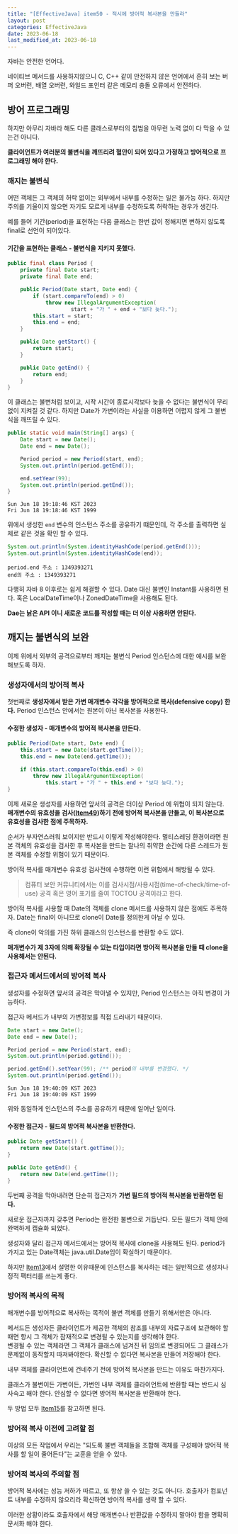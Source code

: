 ```yaml
---
title: "[EffectiveJava] item50 - 적시에 방어적 복사본을 만들라"
layout: post
categories: EffectiveJava
date: 2023-06-18
last_modified_at: 2023-06-18
---
```


자바는 안전한 언어다.

네이티브 메서드를 사용하지않으니 C, C++ 같이 안전하지 않은 언어에서 흔히 보는 버퍼 오버런, 배열 오버런, 와일드 포인터 같은 메모리 충돌 오류에서 안전하다.


## 방어 프로그래밍

하지만 아무리 자바라 해도 다른 클래스로부터의 침범을 아무런 노력 없이 다 막을 수 있는건 아니다.

**클라이언트가 여러분의 불변식을 깨뜨리려 혈안이 되어 있다고 가정하고 방어적으로 프로그래밍 해야 한다.**


### 깨지는 불변식

어떤 객체든 그 객체의 허락 없이는 외부에서 내부를 수정하는 일은 불가능 하다. 하지만 주의를 기울이지 않으면 자기도 모르게 내부를 수정하도록 허락하는 경우가 생긴다.

예를 들어 기간(period)을 표현하는 다음 클래스는 한번 값이 정해지면 변하지 않도록 final로 선언이 되어있다.

#### 기간을 표현하는 클래스 - 불변식을 지키지 못했다.

```java
public final class Period {
    private final Date start;
    private final Date end;

    public Period(Date start, Date end) {
        if (start.compareTo(end) > 0)
            throw new IllegalArgumentException(
                    start + "가 " + end + "보다 늦다.");
        this.start = start;
        this.end = end;
    }

    public Date getStart() {
        return start;
    }

    public Date getEnd() {
        return end;
    }
}
```

이 클래스는 불변처럼 보이고, 시작 시간이 종료시각보다 늦을 수 없다는 불변식이 무리 없이 지켜질 것 같다. 하지만 Date가 가변이라는 사실을 이용하면 어렵지 않게 그 불변식을 깨뜨릴 수 있다.

```java
public static void main(String[] args) {
    Date start = new Date();
    Date end = new Date();

    Period period = new Period(start, end);
    System.out.println(period.getEnd());

    end.setYear(99);
    System.out.println(period.getEnd());
}
```

```shell
Sun Jun 18 19:18:46 KST 2023
Fri Jun 18 19:18:46 KST 1999
```

위에서 생성한 `end` 변수의 인스턴스 주소를 공유하기 떄문인데, 각 주소를 출력하면 실제로 같은 것을 확인 할 수 있다.

```java
System.out.println(System.identityHashCode(period.getEnd()));
System.out.println(System.identityHashCode(end));
```

```shell
period.end 주소 : 1349393271
end의 주소 : 1349393271
```

다행히 자바 8 이후로는 쉽게 해결할 수 있다. Date 대신 불변인 Instant를 사용하면 된다. 혹은 LocalDateTime이나 ZonedDateTime을 사용해도 된다.

**Dae는 낡은 API 이니 새로운 코드를 작성할 때는 더 이상 사용하면 안된다.**


## 깨지는 불변식의 보완

이제 위에서 외부의 공격으로부터 깨지는 불변식 Period 인스턴스에 대한 예시를 보완해보도록 하자.


### 생성자에서의 방어적 복사

첫번째로 **생성자에서 받은 가변 매개변수 각각을 방어적으로 복사(defensive copy) 한다.** Period 인스턴스 안에서는 원본이 아닌 복사본을 사용한다.

#### 수정한 생성자 - 매개변수의 방어적 복사본을 만든다.

```java
public Period(Date start, Date end) {
    this.start = new Date(start.getTime());
    this.end = new Date(end.getTime());

    if (this.start.compareTo(this.end) > 0)
        throw new IllegalArgumentException(
            this.start + "가 " + this.end + "보다 늦다.");
}
```

이제 새로운 생성자를 사용하면 앞서의 공격은 더이상 Period 에 위협이 되지 않는다. **매개변수의 유효성을 검사([Item49](https://dh37789.github.io/effectivejava/item49/))하기 전에 방어적 복사본을 만들고, 이 복사본으로 유효성을 검사한 점에 주목하자.**

순서가 부자연스러워 보이지만 반드시 이렇게 작성해야한다. 멀티스레딩 환경이라면 원본 객체의 유효성을 검사한 후 복사본을 만드는 찰나의 취약한 순간에 다른 스레드가 원본 객체를 수정할 위험이 있기 때문이다.

방어적 복사를 매개변수 유효성 검사전에 수행하면 이런 위험에서 해방될 수 있다.

> 컴퓨터 보안 커뮤니티에서는 이를 검사시점/사용시점(time-of-check/time-of-use) 공격 혹은 영어 표기를 줄여 TOCTOU 공격이라고 한다.

방어적 복사를 사용할 때 Date의 객체를 clone 메서드를 사용하지 않은 점에도 주목하자. Date는 final이 아니므로 clone이 Date를 정의한게 아닐 수 있다.

즉 clone이 악의를 가진 하위 클래스의 인스턴스를 반환할 수도 있다.

**매개변수가 제 3자에 의해 확장될 수 있는 타입이라면 방어적 복사본을 만들 때 clone을 사용해서는 안된다.**


### 접근자 메서드에서의 방어적 복사

생성자를 수정하면 앞서의 공격은 막아낼 수 있지만, Period 인스턴스는 아직 변경이 가능하다.

접근자 메서드가 내부의 가변정보를 직접 드러내기 때문이다.

```java
Date start = new Date();
Date end = new Date();

Period period = new Period(start, end);
System.out.println(period.getEnd());

period.getEnd().setYear(99); /** period의 내부를 변경했다. */
System.out.println(period.getEnd());
```

```shell
Sun Jun 18 19:40:09 KST 2023
Fri Jun 18 19:40:09 KST 1999
```

위와 동일하게 인스턴스의 주소를 공유하기 때문에 일어난 일이다.

#### 수정한 접근자 - 필드의 방어적 복사본을 반환한다.

```java
public Date getStart() {
    return new Date(start.getTime());
}

public Date getEnd() {
    return new Date(end.getTime());
}
```

두번째 공격을 막아내려면 단순히 접근자가 **가변 필드의 방어적 복사본을 반환하면 된다.**

새로운 접근자까지 갖추면 Period는 완전한 불변으로 거듭난다. 모든 필드가 객체 안에 완벽하게 캡슐화 되었다.

생성자와 달리 접근자 메서드에서는 방어적 복사에 clone을 사용해도 된다. period가 가지고 있는 Date객체는 java.util.Date임이 확실하기 때문이다.

하지만 [Item13](https://dh37789.github.io/effectivejava/item13/)에서 설명한 이유때문에 인스턴스를 복사하는 데는 일반적으로 생성자나 정적 팩터리를 쓰는게 좋다.


### 방어적 복사의 목적

매개변수를 방어적으로 복사하는 목적이 불변 객체를 만들기 위해서만은 아니다.

메서드든 생성자든 클라이언트가 제공한 객체의 참조를 내부의 자료구조에 보관해야 할 때면 항시 그 객체가 잠재적으로 변경될 수 있는지를 생각해야 한다.<br>
변경될 수 있는 객체라면 그 객체가 클래스에 넘겨진 뒤 임의로 변경되어도 그 클래스가 문제없이 동작할지 따져봐야한다. 확신할 수 없다면 복사본을 만들어 저장해야 한다.

내부 객체를 클라이언트에 건네주기 전에 방어적 복사본을 만드는 이유도 마찬가지다.

클래스가 불변이든 가변이든, 가변인 내부 객체를 클라이언트에 반환할 때는 반드시 심사숙고 해야 한다. 안심할 수 없다면 방어적 복사본을 반환해야 한다.

두 방법 모두 [Item15](https://dh37789.github.io/effectivejava/item15/)를 참고하면 된다.


### 방어적 복사 이전에 고려할 점

이상의 모든 작업에서 우리는 "되도록 불변 객체들을 조합해 객체를 구성해야 방어적 복사를 할 일이 줄어든다"는 교훈을 얻을 수 있다.


### 방어적 복사의 주의할 점

방어적 복사에는 성능 저하가 따르고, 또 항상 쓸 수 있는 것도 아니다. 호출자가 컴포넌트 내부를 수정하지 않으리라 확신하면 방어적 복사를 생략 할 수 있다.

이러한 상황이라도 호출자에서 해당 매개변수나 반환값을 수정하지 말아야 함을 명확히 문서화 해야 한다.


